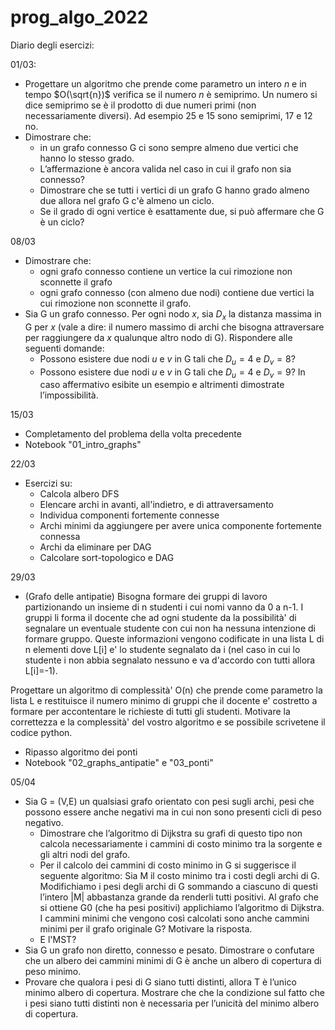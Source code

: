 # prog_algo_2022

Diario degli esercizi:

01/03:
- Progettare un algoritmo che prende come parametro un intero $n$ e in tempo $O(\sqrt{n})$ verifica se il numero $n$ è semiprimo. Un numero si dice semiprimo se è il prodotto di due numeri primi (non necessariamente diversi).
Ad esempio $25$ e $15$ sono semiprimi, $17$ e $12$ no.
- Dimostrare che:
  * in un grafo connesso G ci sono sempre almeno due vertici che hanno lo stesso grado.
  * L’affermazione è ancora valida nel caso in cui il grafo non sia connesso?
  * Dimostrare che se tutti i vertici di un grafo G hanno grado almeno due allora nel grafo G c'è almeno un ciclo.
  * Se il grado di ogni vertice è esattamente due, si può affermare che G è un ciclo?

08/03
- Dimostrare che:
  * ogni grafo connesso contiene un vertice la cui rimozione non sconnette il grafo
  * ogni grafo connesso (con almeno due nodi) contiene due vertici la cui rimozione non sconnette il grafo.
- Sia G un grafo connesso. Per ogni nodo $x$, sia $D_x$ la distanza massima in G per $x$ (vale a dire: il numero massimo di archi che bisogna attraversare per raggiungere da $x$ qualunque altro nodo di G). Rispondere alle seguenti domande:
  * Possono esistere due nodi $u$ e $v$ in G tali che $D_u =4$ e $D_v = 8$?
  * Possono esistere due nodi $u$ e $v$ in G tali che $D_u =4$ e $D_v = 9$?
In caso affermativo esibite un esempio e altrimenti dimostrate l’impossibilità.

15/03
- Completamento del problema della volta precedente
- Notebook "01_intro_graphs"

22/03
- Esercizi su:
  * Calcola albero DFS
  * Elencare archi in avanti, all'indietro, e di attraversamento
  * Individua componenti fortemente connesse
  * Archi minimi da aggiungere per avere unica componente fortemente connessa
  * Archi da eliminare per DAG
  * Calcolare sort-topologico e DAG


29/03
- (Grafo delle antipatie) Bisogna formare dei gruppi di lavoro partizionando un insieme di n studenti i cui nomi vanno da 0 a n-1.
I gruppi li forma il docente che ad  ogni studente da la possibilità' di segnalare un eventuale studente con cui  non ha nessuna intenzione di formare gruppo. Queste informazioni vengono codificate in una 
lista L di n elementi dove L[i] e' lo studente segnalato da i (nel caso in cui lo studente  i non abbia segnalato nessuno e va d'accordo con tutti allora  L[i]=-1).

Progettare un algoritmo di complessità' O(n)  che prende come parametro  la lista L e restituisce il numero minimo di gruppi che il docente e' costretto a formare per accontentare le richieste di tutti gli studenti. 
Motivare la correttezza e la complessità' del vostro algoritmo e se possibile scrivetene il codice python.
- Ripasso algoritmo dei ponti
- Notebook "02_graphs_antipatie" e "03_ponti"

05/04
- Sia G = (V,E) un qualsiasi grafo orientato con pesi sugli archi, pesi che possono essere anche negativi ma in cui non sono presenti cicli di peso negativo.
  * Dimostrare che l’algoritmo di Dijkstra su grafi di questo tipo non calcola necessariamente i cammini di costo minimo tra la sorgente e gli altri nodi del grafo.
  * Per il calcolo dei cammini di costo minimo in G si suggerisce il seguente algoritmo: Sia M il costo minimo tra i costi degli archi di G. Modifichiamo i pesi degli archi di G sommando a ciascuno di questi l’intero |M| abbastanza grande da renderli tutti positivi. Al grafo che si ottiene G0 (che ha pesi positivi) applichiamo l’algoritmo di Dijkstra. I cammini minimi che vengono così calcolati sono anche cammini minimi per il grafo originale G? Motivare la risposta.
  * E l'MST?
 - Sia G un grafo non diretto, connesso e pesato. Dimostrare o confutare che un albero dei cammini minimi di G è anche un albero di copertura di peso minimo.
 - Provare che qualora i pesi di G siano tutti distinti, allora T è l’unico minimo albero di copertura. Mostrare che che la condizione sul fatto che i pesi siano tutti distinti non è necessaria per l’unicità del minimo albero di copertura.
